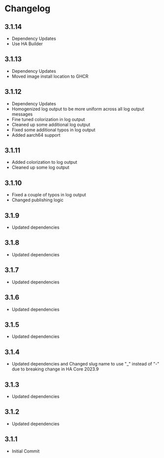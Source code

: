 # Changelog

## 3.1.14

- Dependency Updates
- Use HA Builder

## 3.1.13

- Dependency Updates
- Moved image install location to GHCR

## 3.1.12

- Dependency Updates
- Homogenized log output to be more uniform across all log output messages
- Fine tuned colorization in log output
- Cleaned up some additional log output
- Fixed some additional typos in log output
- Added aarch64 support

## 3.1.11

- Added colorization to log output
- Cleaned up some log output

## 3.1.10

- Fixed a couple of typos in log output
- Changed publishing logic

## 3.1.9

- Updated dependencies

## 3.1.8

- Updated dependencies

## 3.1.7

- Updated dependencies

## 3.1.6

- Updated dependencies

## 3.1.5

- Updated dependencies

## 3.1.4

- Updated dependencies and Changed slug name to use "_" instead of "-" due to breaking change in HA Core 2023.9

## 3.1.3

- Updated dependencies

## 3.1.2

- Updated dependencies

## 3.1.1

- Initial Commit
